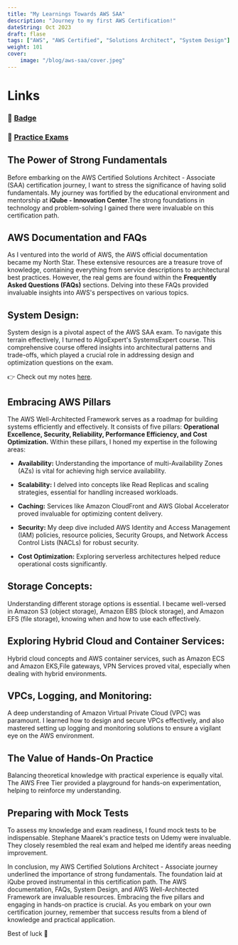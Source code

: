 ```yaml
---
title: "My Learnings Towards AWS SAA"
description: "Journey to my first AWS Certification!"
dateString: Oct 2023
draft: flase
tags: ["AWS", "AWS Certified", "Solutions Architect", "System Design"]
weight: 101
cover:
    image: "/blog/aws-saa/cover.jpeg"
---
```


# Links

### 🔗 [Badge](https://www.credly.com/badges/7c422453-0a8b-46fb-84a7-bf588501419e/public_url)
### 🔗 [Practice Exams](https://www.udemy.com/share/106WtA3@mKNi125RkcNp8ev1lpZpmDCBfoDV0eU-KX8OktOzVotZr_CmJXHbPE9XBszp1kKr-g==/)


## The Power of Strong Fundamentals

Before embarking on the AWS Certified Solutions Architect - Associate (SAA) certification journey, I want to stress the significance of having solid fundamentals. My journey was fortified by the educational environment and mentorship at **iQube - Innovation Center**.The strong foundations in technology and problem-solving I gained there were invaluable on this certification path.

## AWS Documentation and FAQs

As I ventured into the world of AWS, the AWS official documentation became my North Star. These extensive resources are a treasure trove of knowledge, containing everything from service descriptions to architectural best practices. However, the real gems are found within the **Frequently Asked Questions (FAQs)** sections. Delving into these FAQs provided invaluable insights into AWS's perspectives on various topics.

## System Design:

System design is a pivotal aspect of the AWS SAA exam. To navigate this terrain effectively, I turned to AlgoExpert's SystemsExpert course. This comprehensive course offered insights into architectural patterns and trade-offs, which played a crucial role in addressing design and optimization questions on the exam.

👉 Check out my notes [here](https://github.com/Raghunandhan8818/SystemDesign-Notes).

## Embracing AWS Pillars

The AWS Well-Architected Framework serves as a roadmap for building systems efficiently and effectively. It consists of five pillars: **Operational Excellence, Security, Reliability, Performance Efficiency, and Cost Optimization.** Within these pillars, I honed my expertise in the following areas:

- **Availability:** Understanding the importance of multi-Availability Zones (AZs) is vital for achieving high service availability.

- **Scalability:** I delved into concepts like Read Replicas and scaling strategies, essential for handling increased workloads.

- **Caching:** Services like Amazon CloudFront and AWS Global Accelerator proved invaluable for optimizing content delivery.

- **Security:** My deep dive included AWS Identity and Access Management (IAM) policies, resource policies, Security Groups, and Network Access Control Lists (NACLs) for robust security.

- **Cost Optimization:** Exploring serverless architectures helped reduce operational costs significantly.

## Storage Concepts:

Understanding different storage options is essential. I became well-versed in Amazon S3 (object storage), Amazon EBS (block storage), and Amazon EFS (file storage), knowing when and how to use each effectively.

## Exploring Hybrid Cloud and Container Services:

Hybrid cloud concepts and AWS container services, such as Amazon ECS and Amazon EKS,File gateways, VPN Services proved vital, especially when dealing with hybrid environments.

## VPCs, Logging, and Monitoring:

A deep understanding of Amazon Virtual Private Cloud (VPC) was paramount. I learned how to design and secure VPCs effectively, and also mastered setting up logging and monitoring solutions to ensure a vigilant eye on the AWS environment.

## The Value of Hands-On Practice

Balancing theoretical knowledge with practical experience is equally vital. The AWS Free Tier provided a playground for hands-on experimentation, helping to reinforce my understanding.

## Preparing with Mock Tests

To assess my knowledge and exam readiness, I found mock tests to be indispensable. Stephane Maarek's practice tests on Udemy were invaluable. They closely resembled the real exam and helped me identify areas needing improvement.


In conclusion, my AWS Certified Solutions Architect - Associate journey underlined the importance of strong fundamentals. The foundation laid at iQube proved instrumental in this certification path. The AWS documentation, FAQs, System Design, and AWS Well-Architected Framework are invaluable resources. Embracing the five pillars and engaging in hands-on practice is crucial. As you embark on your own certification journey, remember that success results from a blend of knowledge and practical application. 

Best of luck 🚀



